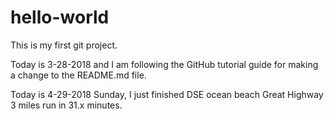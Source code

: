 # hello-world
This is my first git project.

Today is 3-28-2018 and I am following the GitHub tutorial guide for making a change to the README.md file.

Today is 4-29-2018 Sunday, I just finished DSE ocean beach Great Highway 3 miles run in 31.x minutes. 
